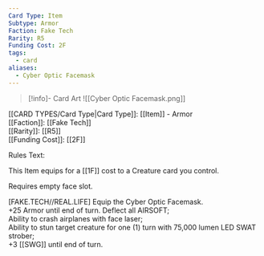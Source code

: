 ```yaml
---
Card Type: Item
Subtype: Armor
Faction: Fake Tech
Rarity: R5
Funding Cost: 2F
tags:
  - card
aliases:
  - Cyber Optic Facemask
---
```

> [!info]- Card Art
> ![[Cyber Optic Facemask.png]]

[[CARD TYPES/Card Type|Card Type]]: [[Item]] - Armor  
[[Faction]]: [[Fake Tech]]  
[[Rarity]]: [[R5]]  
[[Funding Cost]]: [[2F]]  

Rules Text:  

This Item equips for a [[1F]] cost to a Creature card you control.  

Requires empty face slot.  

[FAKE.TECH//REAL.LIFE] Equip the Cyber Optic Facemask.  
+25 Armor until end of turn. Deflect all AIRSOFT;  
Ability to crash airplanes with face laser;  
Ability to stun target creature for one (1) turn with 75,000 lumen LED SWAT strober;  
+3 [[SWG]] until end of turn.  
